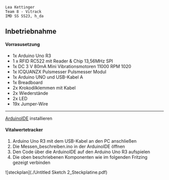 ```
Lea Kettinger
Team 8 - Vitrack
IMD SS SS23, h_da
```

## Inbetriebnahme
#### Vorrasusetzung

- 1x Arduino Uno R3
- 1 x RFID RC522 mit Reader & Chip 13,56MHz SPI
- 1x DC 3 V 80mA Mini Vibrationsmotoren 11000 RPM 1020 
- 1x ICQUANZX Pulsmesser Pulsmesser Modul
- 1x Arduino UNO und USB-Kabel A
- 1x Breadboard
- 2x Krokodilklemmen mit Kabel
- 2x Wiederstände
- 2x LED
- 19x Jumper-Wire

___


[ArduinoIDE](https://www.arduino.cc/en/software) installieren

#### Vitalwertetracker
1. Arduino Uno R3 mit dem USB-Kabel an den PC anschließen
2. Die Messen_beschreiben.ino in der ArduinoIDE öffnen
3. Den Code über die ArduinoIDE auf den Arduino Uno R3 aufspielen
4. Die oben beschriebenen Komponenten wie im folgenden Fritzing gezeigt verbinden

![steckplan](./Untitled Sketch 2_Steckplatine.pdf)
